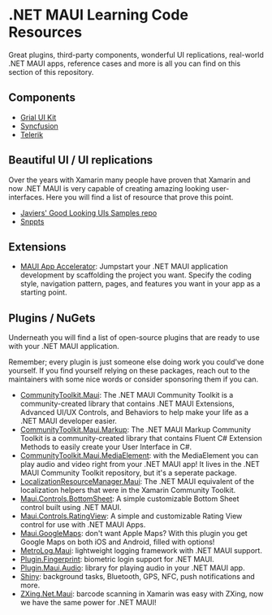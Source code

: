 # .NET MAUI Learning Code Resources

Great plugins, third-party components, wonderful UI replications, real-world .NET MAUI apps, reference cases and more is all you can find on this section of this repository.

## Components

* [Grial UI Kit](https://grialkit.com/)
* [Syncfusion](https://www.syncfusion.com/maui-controls)
* [Telerik](https://www.telerik.com/maui-ui)

## Beautiful UI / UI replications

Over the years with Xamarin many people have proven that Xamarin and now .NET MAUI is very capable of creating amazing looking user-interfaces. Here you will find a list of resource that prove this point.

* [Javiers' Good Looking UIs Samples repo](https://github.com/jsuarezruiz/dotnet-maui-showcase)
* [Snppts](https://snppts.dev)

## Extensions

* [MAUI App Accelerator](https://github.com/mrlacey/MauiAppAccelerator): Jumpstart your .NET MAUI application development by scaffolding the project you want. Specify the coding style, navigation pattern, pages, and features you want in your app as a starting point.

## Plugins / NuGets

Underneath you will find a list of open-source plugins that are ready to use with your .NET MAUI application.

Remember; every plugin is just someone else doing work you could've done yourself. If you find yourself relying on these packages, reach out to the maintainers with some nice words or consider sponsoring them if you can.

* [CommunityToolkit.Maui](https://github.com/CommunityToolkit/Maui): The .NET MAUI Community Toolkit is a community-created library that contains .NET MAUI Extensions, Advanced UI/UX Controls, and Behaviors to help make your life as a .NET MAUI developer easier.
* [CommunityToolkit.Maui.Markup](https://github.com/CommunityToolkit/Maui.Markup): The .NET MAUI Markup Community Toolkit is a community-created library that contains Fluent C# Extension Methods to easily create your User Interface in C#.
* [CommunityToolkit.Maui.MediaElement](https://github.com/CommunityToolkit/Maui): with the MediaElement you can play audio and video right from your .NET MAUI app! It lives in the .NET MAUI Community Toolkit repository, but it's a seperate package.
* [LocalizationResourceManager.Maui](https://github.com/SirJohnK/LocalizationResourceManager.Maui): The .NET MAUI equivalent of the localization helpers that were in the Xamarin Community Toolkit.
* [Maui.Controls.BottomSheet](https://github.com/naweed/Maui.Controls.BottomSheet): A simple customizable Bottom Sheet control built using .NET MAUI.
* [Maui.Controls.RatingView](https://github.com/naweed/Maui.Controls.RatingView): A simple and customizable Rating View control for use with .NET MAUI Apps.
* [Maui.GoogleMaps](https://github.com/themronion/Maui.GoogleMaps): don't want Apple Maps? With this plugin you get Google Maps on both iOS and Android, filled with options!
* [MetroLog.Maui](https://github.com/roubachof/MetroLog): lightweight logging framework with .NET MAUI support.
* [Plugin.Fingerprint](https://github.com/smstuebe/xamarin-fingerprint): biometric login support for .NET MAUI.
* [Plugin.Maui.Audio](https://github.com/jfversluis/Plugin.Maui.Audio): library for playing audio in your .NET MAUI app.
* [Shiny](https://github.com/shinyorg/shiny): background tasks, Bluetooth, GPS, NFC, push notifications and more.
* [ZXing.Net.Maui](https://github.com/redth/ZXing.Net.Maui): barcode scanning in Xamarin was easy with ZXing, now we have the same power for .NET MAUI!
